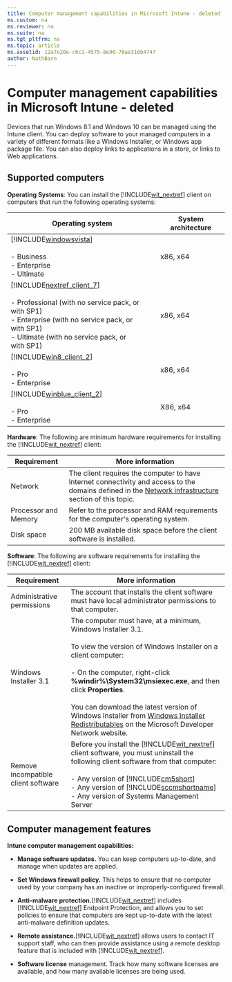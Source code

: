```yaml
---
title: Computer management capabilities in Microsoft Intune - deleted
ms.custom: na
ms.reviewer: na
ms.suite: na
ms.tgt_pltfrm: na
ms.topic: article
ms.assetid: 12a7e20e-c0c1-4575-8e90-78ae316b4747
author: NathBarn
---
```

# Computer management capabilities in Microsoft Intune - deleted
Devices that run Windows 8.1 and Windows 10 can be managed using the Intune client. You can deploy software to your managed computers in a variety of different formats like a Windows Installer, or Windows app package file. You can also deploy links to applications in a store, or links to Web applications.

## <a name="BKMK_ClientReqs"></a>Supported computers
**Operating Systems**: 
You can install the [!INCLUDE[wit_nextref](./includes/wit_nextref_md.md)] client on computers that run the following operating systems:

|Operating system|System architecture|
|--------------------|-----------------------|
|[!INCLUDE[windowsvista](./includes/windowsvista_md.md)]<br /><br />-   Business<br />-   Enterprise<br />-   Ultimate|x86, x64|
|[!INCLUDE[nextref_client_7](./includes/nextref_client_7_md.md)]<br /><br />-   Professional (with no service pack, or with SP1)<br />-   Enterprise (with no service pack, or with SP1)<br />-   Ultimate (with no service pack, or with SP1)|x86, x64|
|[!INCLUDE[win8_client_2](./includes/win8_client_2_md.md)]<br /><br />-   Pro<br />-   Enterprise|x86, x64|
|[!INCLUDE[winblue_client_2](./includes/winblue_client_2_md.md)]<br /><br />-   Pro<br />-   Enterprise|X86, x64|
**Hardware**:
The following are minimum hardware requirements for installing the [!INCLUDE[wit_nextref](./includes/wit_nextref_md.md)] client:

|Requirement|More information|
|---------------|--------------------|
|Network|The client requires the computer to have Internet connectivity and access to the domains defined in the [Network infrastructure](network-infrastructure-requirements-for-microsoft-intune.md#BKMK_NetworkReqs) section of this topic.|
|Processor and Memory|Refer to the processor and RAM requirements for the computer's operating system.|
|Disk space|200 MB available disk space before the client software is installed.|
**Software**: 
The following are software requirements for installing the [!INCLUDE[wit_nextref](./includes/wit_nextref_md.md)] client:

|Requirement|More information|
|---------------|--------------------|
|Administrative permissions|The account that installs the client software must have local administrator permissions to that computer.|
|Windows Installer 3.1|The computer must have, at a minimum, Windows Installer 3.1.<br /><br />To view the version of Windows Installer on a client computer:<br /><br />-   On the computer, right-click **%windir%\System32\msiexec.exe**, and then click **Properties**.<br /><br />You can download the latest version of Windows Installer from [Windows Installer Redistributables](http://go.microsoft.com/fwlink/?LinkID=234258) on the Microsoft Developer Network website.|
|Remove incompatible client software|Before you install the [!INCLUDE[wit_nextref](./includes/wit_nextref_md.md)] client software, you must uninstall the following client software from that computer:<br /><br />-   Any version of [!INCLUDE[cm5short](./includes/cm5short_md.md)]<br />-   Any version of [!INCLUDE[sccmshortname](./includes/sccmshortname_md.md)]<br />-   Any version of Systems Management Server|

## <a name="WIT_Cap"></a>Computer management features
**Intune computer management capabilities:**

-   **Manage software updates.** You can keep computers up-to-date, and manage when updates are applied.

-   **Set Windows firewall policy.** This helps to ensure that no computer used by your company has an inactive or improperly-configured firewall.

-   **Anti-malware protection.**[!INCLUDE[wit_nextref](./includes/wit_nextref_md.md)] includes [!INCLUDE[wit_nextref](./includes/wit_nextref_md.md)] Endpoint Protection, and allows you to set policies to ensure that computers are kept up-to-date with the latest anti-malware definition updates.

-   **Remote assistance.**[!INCLUDE[wit_nextref](./includes/wit_nextref_md.md)] allows users to contact IT support staff, who can then provide assistance using a remote desktop feature that is included with [!INCLUDE[wit_nextref](./includes/wit_nextref_md.md)].

-   **Software license** management.  Track how many software licenses are available, and how many available licenses are being used.

